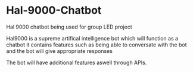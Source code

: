# Hal-9000-Chatbot
Hal 9000 chatbot being used for group LED project

Hal9000 is a supreme artifical intelligence bot which will function as a chatbot
it contains features such as being able to conversate with the bot and the bot will
give appropriate responses

The bot will have additional features aswell through APIs.
